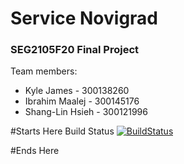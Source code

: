 # Service Novigrad
### SEG2105F20 Final Project

Team members: 
* Kyle James - 300138260
* Ibrahim Maalej - 300145176
* Shang-Lin Hsieh - 300121996

#Starts Here
Build Status
[![BuildStatus](https://circleci.com/gh/caxky/Service-Novigrad.png?branch=master)](https://circleci.com/gh/caxky/Service-Novigrad)

#Ends Here
